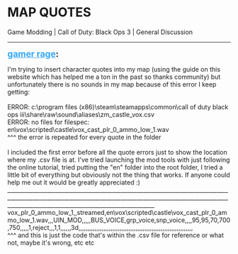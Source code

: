 # MAP QUOTES
Game Modding | Call of Duty: Black Ops 3 | General Discussion

---
<strong style="font-size: 1.4em;"><span style="text-decoration: underline;text-decoration-color: #34a7f9;"><span style="color:#34a7f9;">gamer rage</span></span>:</strong>

<p>I&#39;m trying to insert character quotes into my map (using the guide on this website which has helped me a ton in the past so thanks community) but unfortunately there is no sounds in my map because of this error I keep getting:<br /><br />ERROR: c:\program files (x86)\steam\steamapps\common\call of duty black ops iii\share\raw\sound\aliases\zm_castle_vox.csv<br />ERROR: no files for filespec: en\vox\scripted\castle\vox_cast_plr_0_ammo_low_1.wav<br />^^^ the error is repeated for every quote in the folder<br /><br />I included the first error before all the quote errors just to show the location where my .csv file is at. I&#39;ve tried launching the mod tools with just following the online tutorial, tried putting the &quot;en&quot; folder into the root folder, I tried a little bit of everything but obviously not the thing that works. If anyone could help me out it would be greatly appreciated :)<br />________________________________________________________________________________________________________________________________________________________________________________________________________________<br />vox_plr_0_ammo_low_1,,streamed,en\vox\scripted\castle\vox_cast_plr_0_ammo_low_1.wav,,,UIN_MOD,,,,,BUS_VOICE,grp_voice,snp_voice,,,,95,95,70,700,750,,,,,1,reject,,,1,1,,,,,,3d,,,,,,,,,,,,,,,,,,,,,,,,,,,,,,,,,,,,,,,,,,,,,,,,,,,,,,,,,,,,,,,,<br />^^^ and this is just the code that&#39;s within the .csv file for reference or what not, maybe it&#39;s wrong, etc etc</p>
